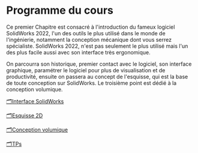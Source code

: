 # Programme du cours

Ce premier Chapitre est consacré à l'introduction du fameux logiciel SolidWorks 2022, l'un des outils le  plus utilisé dans le monde de l'ingénierie, notamment la conception mécanique dont vous serrez spécialiste. SolidWorks 2022, n'est pas seulement le plus utilisé mais l'un des plus facile aussi avec son interface très ergonomique.

On parcourra son historique, premier contact avec le logiciel, son interface graphique, paramétrer  le logiciel pour plus de visualisation et de productivité, ensuite on passera au concept de l'esquisse, qui est la base de toute conception sur SolidWorks. Le troisième point est dédié à la conception volumique.

[🗂️Interface SolidWorks](Interface_SolidWorks/🗂️Interface_SolidWorks.md)

[🗂️Esquisse 2D](Esquisse_2D/🗂️Esquisse_2D.md)

[🗂️Conception volumique](Conception_volumique/🗂️Conception_volumique.md)

[🗂️TPs](TPs/TPs.md)
